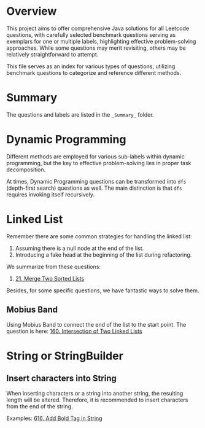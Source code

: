 # Overview
This project aims to offer comprehensive Java solutions for all Leetcode questions, with carefully selected benchmark 
questions serving as exemplars for one or multiple labels, highlighting effective problem-solving approaches. While some 
questions may merit revisiting, others may be relatively straightforward to attempt.

This file serves as an index for various types of questions, utilizing benchmark questions to categorize and reference 
different methods.

# Summary
The questions and labels are listed in the `_Summary_` folder.

# Dynamic Programming
Different methods are employed for various sub-labels within dynamic programming, but the key to effective 
problem-solving lies in proper task decomposition.  

At times, Dynamic Programming questions can be transformed into `dfs` (depth-first search) questions as well. The main 
distinction is that `dfs` requires invoking itself recursively.

# Linked List
Remember there are some common strategies for handling the linked list:
1. Assuming there is a null node at the end of the list.
2. Introducing a fake head at the beginning of the list during refactoring.

We summarize from these questions:
1. [21. Merge Two Sorted Lists](src%2FMerge_Two_Sorted_Lists%2FReadme.md)

Besides, for some specific questions, we have fantastic ways to solve them.
## Mobius Band
Using Mobius Band to connect the end of the list to the start point. The question is here: [160. Intersection of Two Linked Lists
](src%2FIntersection_of_Two_Linked_Lists%2FReadme.md)

# String or StringBuilder
## Insert characters into String
When inserting characters or a string into another string, the resulting length will be altered. Therefore, it is recommended to insert characters from the end of the string.

Examples: [616. Add Bold Tag in String](src%2FAdd_Bold_Tag_in_String%2FReadme.md)